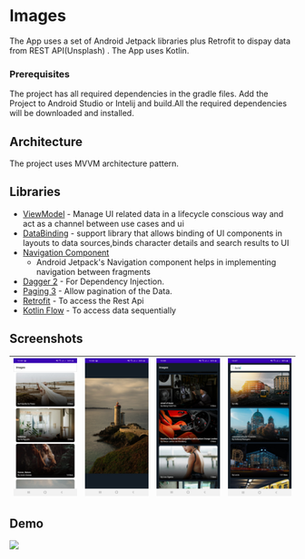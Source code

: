 # Images

The App uses a set of Android Jetpack libraries plus Retrofit to dispay data from REST API(Unsplash)
. The App uses Kotlin.

### Prerequisites

The project has all required dependencies in the gradle files. Add the Project to Android Studio or
Intelij and build.All the required dependencies will be downloaded and installed.

## Architecture

The project uses MVVM architecture pattern.

## Libraries

* [ViewModel](https://developer.android.com/topic/libraries/architecture/viewmodel/) - Manage UI
  related data in a lifecycle conscious way and act as a channel between use cases and ui
* [DataBinding](https://developer.android.com/topic/libraries/data-binding) - support library that
  allows binding of UI components in layouts to data sources,binds character details and search
  results to UI
* [Navigation Component](https://developer.android.com/guide/navigation/navigation-getting-started)
  - Android Jetpack's Navigation component helps in implementing navigation between fragments
* [Dagger 2](https://dagger.dev/dev-guide/) - For Dependency Injection.
* [Paging 3](https://developer.android.com/topic/libraries/architecture/paging/v3-overview?hl=in) -
  Allow pagination of the Data.
* [Retrofit](https://square.github.io/retrofit/) - To access the Rest Api
* [Kotlin Flow](https://developer.android.com/kotlin/flow) - To access data sequentially

## Screenshots

|<img src="screenshots/home.jpg" width=200/>|<img src="screenshots/detail.jpg" width=200/>|<img src="screenshots/home_dark.jpg" width=200/>|<img src="screenshots/search.jpg" width=200/>|
|:----:|:----:|:----:|:----:|

## Demo

<img src="demo/demo.gif" width=300/>

